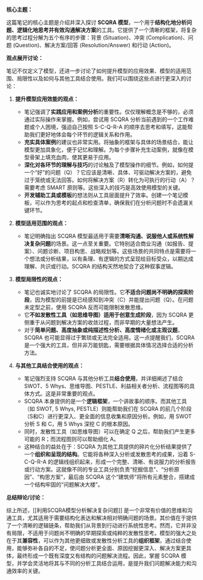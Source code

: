 **核心主题：**

这篇笔记的核心主题是介绍并深入探讨 **SCQRA 模型**，一个用于**结构化地分析问题、逻辑化地思考并有效沟通解决方案**的工具。它提供了一个清晰的框架，将复杂的思考过程分解为五个有序的步骤：背景 (Situation)、冲突 (Complication)、问题 (Question)、解决方案/回答 (Resolution/Answer) 和行动 (Action)。

**观点展开讨论：**

笔记不仅定义了模型，还进一步讨论了如何提升模型的应用效果、模型的适用范围、局限性以及如何与其他工具结合使用。我们可以围绕这些点进行更深入的讨论：

1.  **提升模型应用效能的观点：**
    *   笔记强调了**实践应用和案例分析**的重要性。仅仅理解概念是不够的，必须通过实际操作来掌握。例如，尝试用 SCQRA 分析当前遇到的一个工作难题或个人困境，强迫自己按照 S-C-Q-R-A 的顺序去思考和填写，这能帮助我们更好地体会每个环节的逻辑关系和作用。
    *   **充实具体案例**的建议也非常实用。将抽象的框架与具体的场景结合，能让模型更加具象化，便于记忆和理解。为每个步骤补充生动案例，就像在模型骨架上填充血肉，使其更易于应用。
    *   **深化对各环节的理解与技巧**的讨论触及了模型操作的细节。例如，如何提一个“好”的问题（Q）？它应该是清晰、具体、可驱动解决方案的，避免过于笼统或无法回答。如何将解决方案（R）转化为可执行的行动（A）？需要考虑 SMART 原则等。这些深入的技巧是高效使用模型的关键。
    *   **开发辅助工具或模板**的想法则从工具层面提升了效率。创建一个笔记模板，可以作为思考的起点和检查清单，确保我们在分析问题时不会遗漏关键环节。

2.  **模型适用范围的观点：**
    *   笔记明确指出 SCQRA 模型最适用于需要**清晰沟通、说服他人或系统性解决复杂问题**的场景。这一点至关重要。它特别适合商业沟通（如报告、提案）、问题诊断、项目构思、战略规划等。这些场景的共同特点是需要将一个想法或分析结果，以有条理、有逻辑的方式呈现给目标受众，以期达成理解、共识或行动。SCQRA 的结构天然地契合了这种叙事逻辑。

3.  **模型局限性的观点：**
    *   笔记也诚实地讨论了 SCQRA 的局限性。它**不适合问题尚不明确的探索阶段**，因为模型的前提是已经感知到冲突（C）并能提出问题（Q）。在问题未定型之前，使用 SCQRA 反而可能限制发散思维。
    *   它**不如发散性工具（如思维导图）适用于创意生成阶段**，因为 SCQRA 更侧重于从问题到解决方案的收敛过程，而非早期的大量想法产生。
    *   对于**简单问题、高度抽象或纯描述性分析、高度情绪化或主观议题**，SCQRA 也可能显得过于繁琐或无法完全适用。这一点提醒我们，SCQRA 是一个强大的工具，但并非万能钥匙，需要根据具体情况选择合适的分析方法。

4.  **与其他工具结合使用的观点：**
    *   笔记强烈支持 SCQRA 与其他分析工具**结合使用**，并详细阐述了结合 SWOT、5 Whys、思维导图、PESTLE、利益相关者分析、流程图等的具体方式。这是非常重要的观点。
    *   SCQRA 本身提供的是一个**逻辑框架**，一个讲故事的顺序。而其他工具（如 SWOT, 5 Whys, PESTLE）则能帮助我们在 SCQRA 的前几个阶段（S和C）进行更深入、更全面的信息收集和原因分析。例如，用 SWOT 分析 S 和 C，用 5 Whys 深挖 C 的根本原因。
    *   同时，发散性工具（如思维导图）可以在确定 Q 之后，帮助我们产生更多可能的 R；而流程图则可以帮助细化 A。
    *   这种结合的益处在于：SCQRA 为其他工具提供的碎片化分析结果提供了一个**组织和呈现的结构**。它能将各种深入分析或发散思考的成果，沿着 S-C-Q-R-A 的逻辑线组织起来，形成一个完整、清晰、有说服力的分析报告或行动方案。这就像不同的专业工具分别负责“挖掘信息”、“分析原因”、“构思方案”，最后由 SCQRA 这个“建筑师”将所有元素整合，搭建成一个结构牢固的“问题解决大楼”。

**总结辩论/讨论：**

综上所述，[[利用SCQRA模型分析解决复杂问题]] 是一个非常有价值的思维和沟通工具，尤其适用于需要结构化表达和解决相对明确问题的场景。其价值在于提供了一个清晰的逻辑链条，帮助我们从背景到行动进行系统性思考。然而，它并非没有局限，不适用于问题尚不明确的早期探索或纯粹的发散性思考。模型的强大之处在于其**兼容性**，可以作为其他更细致或发散性分析工具的**组织框架**，通过结合使用，能够弥补各自的不足，使问题分析更全面、原因挖掘更深入、解决方案更具体，最终形成一个既有深度又有结构的问题解决流程。因此，掌握 SCQRA 模型，并学会灵活地将其与不同的分析工具结合运用，是提升我们问题解决能力和沟通效率的关键。
